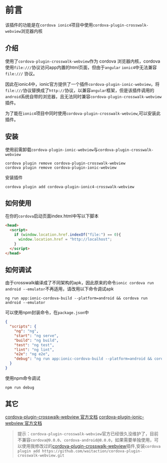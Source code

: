 # 前言

该插件的功能是在`cordova ionic4`项目中使用`cordova-plugin-crosswalk-webview`浏览器内核

## 介绍

使用了`cordova-plugin-crosswalk-webview`作为 cordova 浏览器内核，cordova使用`file:///`协议访问app内置的html页面，但由于`angular` `ionic4`中无法兼容`file:///` 协议。

因此在ionic4中，ionic官方提供了一个插件`cordova-plugin-ionic-webview`，将`file:///`协议替换成了`http://`协议，以兼容`angular`框架，但是该插件调用的`android`系统自带的浏览器，且无法同时兼容`cordova-plugin-crosswalk-webview`插件。

为了能在`ionic4`项目中同时使用`cordova-plugin-crosswalk-webview`,可以安装此插件。

## 安装

使用前需卸载`cordova-plugin-ionic-webview`与`cordova-plugin-crosswalk-webview`

``` shell
cordova plugin remove cordova-plugin-crosswalk-webview
cordova plugin remove cordova-plugin-ionic-webview
```

安装插件

``` shell
cordova plugin add cordova-plugin-ionic4-crosswalk-webview
```

## 如何使用

在你的`cordova`启动页面index.html中写以下脚本

``` html
<head>
  <script>
    if (window.location.href.indexOf("file:") == 0){
      window.location.href = "http://localhost";
    }
  </script>
</head>
```

## 如何调试

由于crosswalk编译成了不同架构的apk，因此原来的命令`ionic cordova run android --emulator`不再适用，请改用以下命令调试apk

``` shell
ng run app:ionic-cordova-build --platform=android && cordova run android --emulator
```

可以使用npm封装命令，在`package.json`中

``` json
{
  "scripts": {
    "ng": "ng",
    "start": "ng serve",
    "build": "ng build",
    "test": "ng test",
    "lint": "ng lint",
    "e2e": "ng e2e",
    "debug": "ng run app:ionic-cordova-build --platform=android && cordova run android --emulator"
  }
}
```

使用npm命令调试

``` shell
npm run debug
```

## 其它

[cordova-plugin-crosswalk-webview 官方文档](CROSSWALK-README.md)
[cordova-plugin-ionic-webview 官方文档](IONIC4-README.md)

> 提示：`cordova-plugin-crosswalk-webview`官方已经很久没维护了，目前不兼容`cordova@9.0.0`、`cordova-android@8.0.0`，如果需要单独使用，可以使用我修改过的[cordova-plugin-crosswalk-webview](https://github.com/waitaction/cordova-plugin-crosswalk-webview)插件,安装`cordova plugin add https://github.com/waitaction/cordova-plugin-crosswalk-webview.git`
